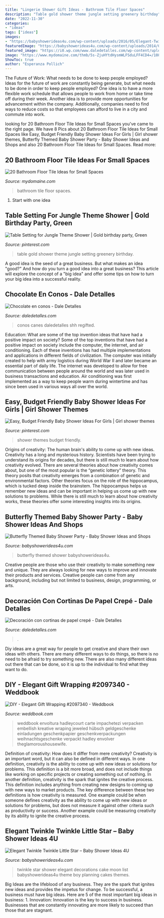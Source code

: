 ```yaml
---
title: "Lingerie Shower Gift Ideas - Bathroom Tile Floor Spaces"
description: "Table gold shower theme jungle setting greenery birthday"
date: "2022-11-30"
categories:
- "ideas"
tags: ["ideas"]
images:
- "https://babyshowerideas4u.com/wp-content/uploads/2016/05/Elegant-Twinkle-Twinkle-Little-Star-Moon-Cake-600x800.jpg"
featuredImage: "https://babyshowerideas4u.com/wp-content/uploads/2014/01/butterfly-27.jpg"
featured_image: "https://i0.wp.com/www.daledetalles.com/wp-content/uploads/2016/09/chocolate-en-cono12.jpg"
image: "https://www.mydomaine.com/thmb/5s-ZjuHYtdHysmWLFSduLFF4CD4=/1086x1634/filters:fill(auto,1)/amy.bartlam-00839dd16fd4434d99e4c04c89996513.png"
ShowToc: true
author: "Esperanza Pollich"
---
```



The Future of Work: What needs to be done to keep people employed?
Ideas for the future of work are constantly being generate, but what needs to be done in order to keep people employed? One idea is to have a more flexible work schedule that allows people to work from home or take time off during their week. Another idea is to provide more opportunities for advancement within the company. Additionally, companies need to find ways to reduce costs so that employees can afford to live in a city and commute into work.

	

		
looking for 20 Bathroom Floor Tile Ideas for Small Spaces you've came to the right page. We have 8 Pics about 20 Bathroom Floor Tile Ideas for Small Spaces like Easy, Budget Friendly Baby Shower Ideas For Girls | Girl shower themes, Butterfly Themed Baby Shower Party - Baby Shower Ideas and Shops and also 20 Bathroom Floor Tile Ideas for Small Spaces. Read more:
		
    
## 20 Bathroom Floor Tile Ideas For Small Spaces

<img loading=lazy src="https://www.mydomaine.com/thmb/5s-ZjuHYtdHysmWLFSduLFF4CD4=/1086x1634/filters:fill(auto,1)/amy.bartlam-00839dd16fd4434d99e4c04c89996513.png" onerror="this.onerror=null;this.src='https://tse2.mm.bing.net/th?id=OIP.xBua8sn4rF3EqFOLISsQwAHaLJ&amp;pid=15.1';" alt="20 Bathroom Floor Tile Ideas for Small Spaces">

_Source: mydomaine.com_

>bathroom tile floor spaces. 

	

 1. Start with one idea

    
## Table Setting For Jungle Theme Shower | Gold Birthday Party, Green

<img loading=lazy src="https://i.pinimg.com/736x/03/ba/3d/03ba3db940550b66be09a3755285bc5f.jpg" onerror="this.onerror=null;this.src='https://tse1.mm.bing.net/th?id=OIP.pL2hbUnMYQ4EqP77-7juFQHaJ3&amp;pid=15.1';" alt="Table Setting for Jungle Theme Shower | Gold birthday party, Green">

_Source: pinterest.com_

>table gold shower theme jungle setting greenery birthday. 

	

A good idea is the seed of a great business. But what makes an idea "good?" And how do you turn a good idea into a great business? This article will explore the concept of a "big idea" and offer some tips on how to turn your big idea into a successful reality.

    
## Chocolate En Conos - Dale Detalles

<img loading=lazy src="https://i0.wp.com/www.daledetalles.com/wp-content/uploads/2016/09/chocolate-en-cono12.jpg" onerror="this.onerror=null;this.src='https://tse3.mm.bing.net/th?id=OIP.6mKE8MAIlMaXNpL-oRxofgHaLG&amp;pid=15.1';" alt="Chocolate en conos - Dale Detalles">

_Source: daledetalles.com_

>conos canes daledetalles shh regifted. 

	

Education: What are some of the top invention ideas that have had a positive impact on society?
Some of the top inventions that have had a positive impact on society include the computer, the internet, and air conditioning. Each of these inventions has had multiple implementations and applications in different fields of civilization. The computer was initially created to help with army logistics during World War II and later became an essential part of daily life. The internet was developed to allow for free communication between people around the world and was later used in business transactions and education. Air conditioning was first implemented as a way to keep people warm during wintertime and has since been used in various ways all over the world.

    
## Easy, Budget Friendly Baby Shower Ideas For Girls | Girl Shower Themes

<img loading=lazy src="https://i.pinimg.com/736x/55/b6/2a/55b62a906f04585d8bc6df8843943d9d.jpg" onerror="this.onerror=null;this.src='https://tse4.mm.bing.net/th?id=OIP.HlpL3f6-bcY2Z5IPDLmWMgHaNK&amp;pid=15.1';" alt="Easy, Budget Friendly Baby Shower Ideas For Girls | Girl shower themes">

_Source: pinterest.com_

>shower themes budget friendly. 

	

Origins of creativity: The human brain's ability to come up with new ideas.
Creativity has a long and mysterious history. Scientists have been trying to understand its origins for decades, but there is still much to learn about how creativity evolved. There are several theories about how creativity comes about, but one of the most popular is the “genetic lottery” theory. This theory posits that creativity emerges from a combination of genetic and environmental factors. Other theories focus on the role of the hippocampus, which is tucked deep inside the brainstem. The hippocampus helps us remember new ideas and can be important in helping us come up with new solutions to problems. While there is still much to learn about how creativity works, these theories offer some interesting insights into its origins.

    
## Butterfly Themed Baby Shower Party - Baby Shower Ideas And Shops

<img loading=lazy src="https://babyshowerideas4u.com/wp-content/uploads/2014/01/butterfly-27.jpg" onerror="this.onerror=null;this.src='https://tse3.mm.bing.net/th?id=OIP.tQrcbjjd-DfhwxpPWCO6CAHaLG&amp;pid=15.1';" alt="Butterfly Themed Baby Shower Party - Baby Shower Ideas and Shops">

_Source: babyshowerideas4u.com_

>butterfly themed shower babyshowerideas4u. 

	

Creative people are those who use their creativity to make something new and unique. They are always looking for new ways to improve and innovate their products and services. Creative people can come from any background, including but not limited to business, design, programming, or arts.

    
## Decoración Con Cortinas De Papel Crepé - Dale Detalles

<img loading=lazy src="https://i1.wp.com/www.daledetalles.com/wp-content/uploads/2016/08/decoracion-con-papel-creppe7.jpg" onerror="this.onerror=null;this.src='https://tse2.mm.bing.net/th?id=OIP.0EOvMXrU5VQqt_BK8aCABgHaLD&amp;pid=15.1';" alt="Decoración con cortinas de papel crepé - Dale Detalles">

_Source: daledetalles.com_

>. 

	

Diy ideas are a great way for people to get creative and share their own ideas with others. There are many different ways to do things, so there is no need to be afraid to try something new. There are also many different ideas out there that can be done, so it is up to the individual to find what they want to do.

    
## DIY - Elegant Gift Wrapping #2097340 - Weddbook

<img loading=lazy src="http://s3.weddbook.me/t1/2/0/9/2097340/elegant-gift-wrapping.jpg" onerror="this.onerror=null;this.src='https://tse2.mm.bing.net/th?id=OIP.BTT-mTguTHrCzD2pLhVTEQHaJ3&amp;pid=15.1';" alt="DIY - Elegant Gift Wrapping #2097340 - Weddbook">

_Source: weddbook.com_

>weddbook envoltura hadleycourt carte impachetezi verpacken embellish kreative wraping jeweled hübsch geldgeschenke einladungen geschenkpapier geschenkverpackungen weihnachtsgeschenke verpackt hadley envolver theglamoroushousewife. 

	

Definition of creativity: How does it differ from mere creativity?
Creativity is an important word, but it can also be defined in different ways. In one definition, creativity is the ability to come up with new ideas or solutions for problems. This definition is a bit more broad, and does not include things like working on specific projects or creating something out of nothing. In another definition, creativity is the spark that ignites the creative process. This definition includes anything from creating new designs to coming up with new ways to market products. The key difference between these two definitions is how creativity is measured. One example could be when someone defines creativity as the ability to come up with new ideas or solutions for problems, but does not measure it against other criteria such as productivity or success. Another example could be measuring creativity by its ability to ignite the creative process.

    
## Elegant Twinkle Twinkle Little Star – Baby Shower Ideas 4U

<img loading=lazy src="https://babyshowerideas4u.com/wp-content/uploads/2016/05/Elegant-Twinkle-Twinkle-Little-Star-Moon-Cake-600x800.jpg" onerror="this.onerror=null;this.src='https://tse1.mm.bing.net/th?id=OIP.-YX7p0a2Gzbf8rdnjlXD_QHaJ4&amp;pid=15.1';" alt="Elegant Twinkle Twinkle Little Star – Baby Shower Ideas 4U">

_Source: babyshowerideas4u.com_

>twinkle star shower elegant decorations cake moon list babyshowerideas4u theme boy planning cakes themes. 

	

Big Ideas are the lifeblood of any business. They are the spark that ignites new ideas and provides the impetus for change. To be successful, a business must have big ideas. Here are 5 of the most important big ideas in business: 1. Innovation: Innovation is the key to success in business. Businesses that are constantly innovating are more likely to succeed than those that are stagnant. 
